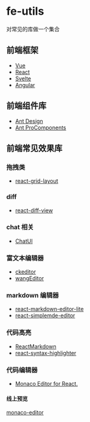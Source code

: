 # fe-utils

对常见的库做一个集合

## 前端框架

- [Vue](https://cn.vuejs.org/guide/introduction.html)
- [React](https://reactjs.org)
- [Svelte](https://svelte.dev/)
- [Angular](https://angular.io/)
  

## 前端组件库

- [Ant Design](https://ant.design/)
- [Ant ProComponents](https://procomponents.ant.design/)


## 前端常见效果库

<!-- <script src="./ui-components.md"> -->

### 拖拽类
- [react-grid-layout](https://github.com/react-grid-layout/react-grid-layout)

### diff

- [react-diff-view](https://github.com/otakustay/react-diff-view)

### chat 相关

- [ChatUI](https://github.com/alibaba/ChatUI)

### 富文本编辑器
- [ckeditor](https://github.com/ckeditor/ckeditor5)
- [wangEditor](https://github.com/wangeditor-team/wangEditor)


### markdown 编辑器

- [react-markdown-editor-lite](https://github.com/HarryChen0506/react-markdown-editor-lite)
- [react-simplemde-editor](https://react-simplemde-edtior.netlify.app/)

### 代码高亮

- [ReactMarkdown](https://github.com/remarkjs/react-markdown)
- [react-syntax-highlighter](https://github.com/react-syntax-highlighter/react-syntax-highlighter)

### 代码编辑器
- [Monaco Editor for React.](https://github.com/react-monaco-editor/react-monaco-editor)
#### 线上预览
[monaco-editor](https://microsoft.github.io/monaco-editor/)


